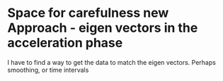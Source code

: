 # Space for carefulness new Approach - eigen vectors in the acceleration phase


I have to find a way to get the data to match the eigen vectors. Perhaps smoothing, or time intervals
